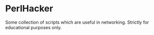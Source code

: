 # PerlHacker
Some collection of scripts which are useful in networking. Strictly for educational purposes only.
